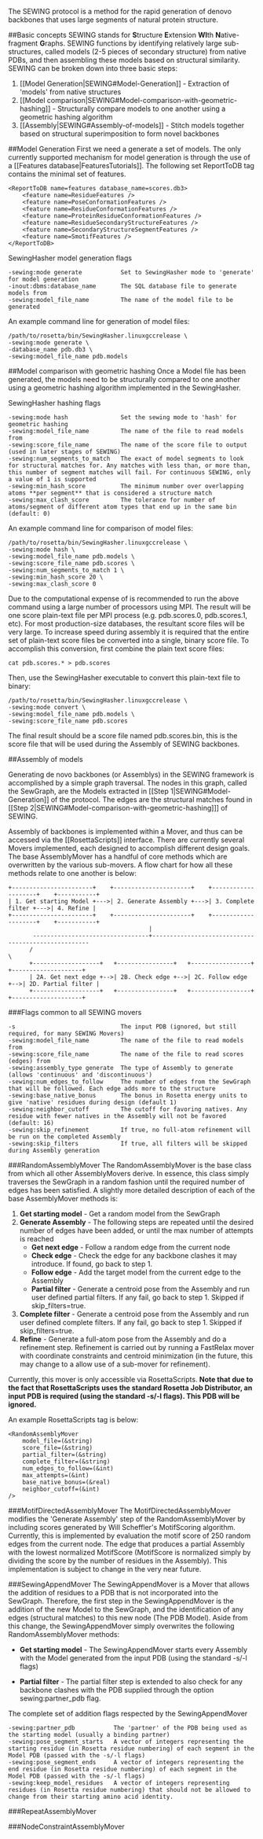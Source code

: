 The SEWING protocol is a method for the rapid generation of denovo backbones that uses large segments of natural protein structure.

##Basic concepts
SEWING stands for **S**tructure **E**xtension **WI**th **N**ative-fragment **G**raphs. SEWING functions by identifying relatively large sub-structures, called models (2-5 pieces of secondary structure) from native PDBs, and then assembling these models based on structural similarity. SEWING can be broken down into three basic steps:

1. [[Model Generation|SEWING#Model-Generation]] - Extraction of 'models' from native structures
2. [[Model comparison|SEWING#Model-comparison-with-geometric-hashing]] - Structurally compare models to one another using a geometric hashing algorithm
3. [[Assembly|SEWING#Assembly-of-models]] - Stitch models together based on structural superimposition to form novel backbones

##Model Generation
First we need a generate a set of models. The only currently supported mechanism for model generation is through the use of a [[Features database|FeaturesTutorials]]. The following set ReportToDB tag contains the minimal set of features.

```
<ReportToDB name=features database_name=scores.db3>
    <feature name=ResidueFeatures />
    <feature name=PoseConformationFeatures />
    <feature name=ResidueConformationFeatures />
    <feature name=ProteinResidueConformationFeatures />
    <feature name=ResidueSecondaryStructureFeatures />
    <feature name=SecondaryStructureSegmentFeatures />
    <feature name=SmotifFeatures />
</ReportToDB>
```

SewingHasher model generation flags
```
-sewing:mode generate           Set to SewingHasher mode to 'generate' for model generation
-inout:dbms:database_name       The SQL database file to generate models from
-sewing:model_file_name         The name of the model file to be generated
```

An example command line for generation of model files:
```
/path/to/rosetta/bin/SewingHasher.linuxgccrelease \
-sewing:mode generate \
-database_name pdb.db3 \
-sewing:model_file_name pdb.models
```

##Model comparison with geometric hashing
Once a Model file has been generated, the models need to be structurally compared to one another using a geometric hashing algorithm implemented in the SewingHasher.

SewingHasher hashing flags
```
-sewing:mode hash               Set the sewing mode to 'hash' for geometric hashing
-sewing:model_file_name         The name of the file to read models from
-sewing:score_file_name         The name of the score file to output (used in later stages of SEWING)
-sewing:num_segments_to_match   The exact of model segments to look for structural matches for. Any matches with less than, or more than, this number of segment matches will fail. For continuous SEWING, only a value of 1 is supported
-sewing:min_hash_score          The minimum number over overlapping atoms **per segment** that is considered a structure match
-sewing:max_clash_score         The tolerance for number of atoms/segment of different atom types that end up in the same bin (default: 0)
```

An example command line for comparison of model files:
```
/path/to/rosetta/bin/SewingHasher.linuxgccrelease \
-sewing:mode hash \
-sewing:model_file_name pdb.models \
-sewing:score_file_name pdb.scores \
-sewing:num_segments_to_match 1 \
-sewing:min_hash_score 20 \
-sewing:max_clash_score 0
```

Due to the computational expense of is recommended to run the above command using a large number of processors using MPI. The result will be one score plain-text file per MPI process (e.g. pdb.scores.0, pdb.scores.1, etc). For most production-size databases, the resultant score files will be very large. To increase speed during assembly it is required that the entire set of plain-text score files be converted into a single, binary score file. To accomplish this conversion, first combine the plain text score files:
```
cat pdb.scores.* > pdb.scores
```

Then, use the SewingHasher executable to convert this plain-text file to binary:
```
/path/to/rosetta/bin/SewingHasher.linuxgccrelease \
-sewing:mode convert \
-sewing:model_file_name pdb.models \
-sewing:score_file_name pdb.scores
```

The final result should be a score file named pdb.scores.bin, this is the score file that will be used during the Assembly of SEWING backbones.

##Assembly of models

Generating de novo backbones (or Assemblys) in the SEWING framework is accomplished by a simple graph traversal. The nodes in this graph, called the SewGraph, are the Models extracted in [[Step 1|SEWING#Model-Generation]] of the protocol. The edges are the structural matches found in [[Step 2|SEWING#Model-comparison-with-geometric-hashing]]] of SEWING.

Assembly of backbones is implemented within a Mover, and thus can be accessed via the [[RosettaScripts]] interface. There are currently several Movers implemented, each designed to accomplish different design goals. The base AssemblyMover has a handful of core methods which are overwritten by the various sub-movers. A flow chart for how all these methods relate to one another is below:

```
+-----------------------+    +----------------------+    +--------------------+    +-----------+
| 1. Get starting Model +--->| 2. Generate Assembly +--->| 3. Complete filter +--->| 4. Refine |
+-----------------------+    +----------------------+    +--------------------+    +-----------+
                                        |
       ---------------------------------+----------------------------------------------------
      /                                                                                      \
      +-------------------+   +----------------+   +-----------------+   +--------------------+  
      | 2A. Get next edge +-->| 2B. Check edge +-->| 2C. Follow edge +-->| 2D. Partial filter |
      +-------------------+   +----------------+   +-----------------+   +--------------------+         
```

###Flags common to all SEWING movers
```
-s                              The input PDB (ignored, but still required, for many SEWING Movers)
-sewing:model_file_name         The name of the file to read models from
-sewing:score_file_name         The name of the file to read scores (edges) from
-sewing:assembly_type generate  The type of Assembly to generate (allows 'continuous' and 'discontinuous')
-sewing:num_edges_to_follow     The number of edges from the SewGraph that will be followed. Each edge adds more to the structure
-sewing:base_native_bonus       The bonus in Rosetta energy units to give 'native' residues during design (default 1)
-sewing:neighbor_cutoff         The cutoff for favoring natives. Any residue with fewer natives in the Assembly will not be favored (default: 16)
-sewing:skip_refinement         If true, no full-atom refinement will be run on the completed Assembly
-sewing:skip_filters            If true, all filters will be skipped during Assembly generation
```

###RandomAssemblyMover
The RandomAssemblyMover is the base class from which all other AssemblyMovers derive. In essence, this class simply traverses the SewGraph in a random fashion until the required number of edges has been satisfied. A slightly more detailed description of each of the base AssemblyMover methods is:

1. **Get starting model** - Get a random model from the SewGraph
2. **Generate Assembly** - The following steps are repeated until the desired number of edges have been added, or until the max number of attempts is reached
    - **Get next edge** - Follow a random edge from the current node
    - **Check edge** - Check the edge for any backbone clashes it may introduce. If found, go back to step 1.
    - **Follow edge** - Add the target model from the current edge to the Assembly
    - **Partial filter** - Generate a centroid pose from the Assembly and run user defined partial filters. If any fail, go back to step 1. Skipped if skip_filters=true.
3. **Complete filter** - Generate a centroid pose from the Assembly and run user defined complete filters. If any fail, go back to step 1. Skipped if skip_filters=true.
4. **Refine** - Generate a full-atom pose from the Assembly and do a refinement step. Refinement is carried out by running a FastRelax mover with coordinate constraints and centroid minimization (in the future, this may change to a allow use of a sub-mover for refinement).

Currently, this mover is only accessible via RosettaScripts. 
**Note that due to the fact that RosettaScripts uses the standard Rosetta Job Distributor, an input PDB is required (using the standard -s/-l flags). This PDB will be ignored.** 

An example RosettaScripts tag is below:

```
<RandomAssemblyMover
    model_file=(&string)
    score_file=(&string)
    partial_filter=(&string)
    complete_filter=(&string)
    num_edges_to_follow=(&int)
    max_attempts=(&int)
    base_native_bonus=(&real)
    neighbor_cutoff=(&int)
/>
```

###MotifDirectedAssemblyMover
The MotifDirectedAssemblyMover modifies the 'Generate Assembly' step of the RandomAssemblyMover by including scores generated by Will Scheffler's MotifScoring algorithm. Currently, this is implemented by evaluation the motif score of 250 random edges from the current node. The edge that produces a partial Assembly with the lowest normalized MotifScore (MotifScore is normalized simply by dividing the score by the number of residues in the Assembly). This implementation is subject to change in the very near future.

###SewingAppendMover
The SewingAppendMover is a Mover that allows the addition of residues to a PDB that is not incorporated into the SewGraph. Therefore, the first step in the SewingAppendMover is the addition of the new Model to the SewGraph, and the identification of any edges (structural matches) to this new node (The PDB Model). Aside from this change, the SewingAppendMover simply overwrites the following RandomAssemblyMover methods:

* **Get starting model** - The SewingAppendMover starts every Assembly with the Model generated from the input PDB (using the standard -s/-l flags)

* **Partial filter** - The partial filter step is extended to also check for any backbone clashes with the PDB supplied through the option sewing:partner_pdb flag.

The complete set of addition flags respected by the SewingAppendMover
```
-sewing:partner_pdb           The 'partner' of the PDB being used as the starting model (usually a binding partner)
-sewing:pose_segment_starts   A vector of integers representing the starting residue (in Rosetta residue numbering) of each segment in the Model PDB (passed with the -s/-l flags)
-sewing:pose_segment_ends     A vector of integers representing the end residue (in Rosetta residue numbering) of each segment in the Model PDB (passed with the -s/-l flags)
-sewing:keep_model_residues   A vector of integers representing residues (in Rosetta residue numbering) that should not be allowed to change from their starting amino acid identity.
```

###RepeatAssemblyMover

###NodeConstraintAssemblyMover 
